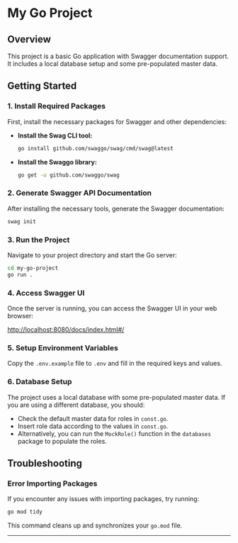 

# My Go Project

## Overview

This project is a basic Go application with Swagger documentation support. It includes a local database setup and some pre-populated master data.

## Getting Started

### 1. Install Required Packages

First, install the necessary packages for Swagger and other dependencies:

- **Install the Swag CLI tool:**

  ```bash
  go install github.com/swaggo/swag/cmd/swag@latest
  ```

- **Install the Swaggo library:**

  ```bash
  go get -u github.com/swaggo/swag
  ```

### 2. Generate Swagger API Documentation

After installing the necessary tools, generate the Swagger documentation:

```bash
swag init
```

### 3. Run the Project

Navigate to your project directory and start the Go server:

```bash
cd my-go-project
go run .
```

### 4. Access Swagger UI

Once the server is running, you can access the Swagger UI in your web browser:

[http://localhost:8080/docs/index.html#/](http://localhost:8080/docs/index.html#/)

### 5. Setup Environment Variables

Copy the `.env.example` file to `.env` and fill in the required keys and values.

### 6. Database Setup

The project uses a local database with some pre-populated master data. If you are using a different database, you should:

- Check the default master data for roles in `const.go`.
- Insert role data according to the values in `const.go`.
- Alternatively, you can run the `MockRole()` function in the `databases` package to populate the roles.

## Troubleshooting

### Error Importing Packages

If you encounter any issues with importing packages, try running:

```bash
go mod tidy
```

This command cleans up and synchronizes your `go.mod` file.

---


